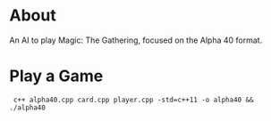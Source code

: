 # About

An AI to play Magic: The Gathering, focused on the Alpha 40 format.

# Play a Game

     c++ alpha40.cpp card.cpp player.cpp -std=c++11 -o alpha40 && ./alpha40 
